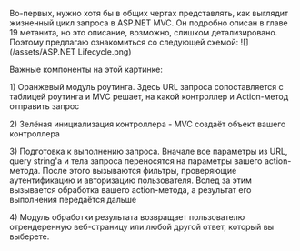 Во-первых, нужно хотя бы в общих чертах представлять, как выглядит жизненный цикл запроса в ASP.NET MVC. Он подробно описан в главе 19 метанита, но это описание, возможно, слишком детализировано. Поэтому предлагаю ознакомиться со следующей схемой: ![](/assets/ASP.NET Lifecycle.png)

Важные компоненты на этой картинке:

1\) Оранжевый модуль роутинга. Здесь URL запроса сопоставляется с таблицей роутинга и MVC решает, на какой контроллер и Action-метод отправить запрос

2\) Зелёная инициализация контроллера - MVC создаёт объект вашего контроллера

3\) Подготовка к выполнению запроса. Вначале все параметры из URL, query string'а и тела запроса переносятся на параметры вашего action-метода. После этого вызываются фильтры, проверяющие аутентификацию и авторизацию пользователя. Вслед за этим вызывается обработка вашего action-метода, а результат его выполнения передаётся дальше

4\) Модуль обработки результата возвращает пользователю отрендеренную веб-страницу или любой другой ответ, который вы выберете.


